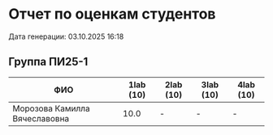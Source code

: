 # Отчет по оценкам студентов

Дата генерации: 03.10.2025 16:18

## Группа ПИ25-1

| ФИО | 1lab (10) | 2lab (10) | 3lab (10) | 4lab (10) |
|---|---|---|---|---|
| Морозова Камилла Вячеславовна | 10.0 | - | - | - |
